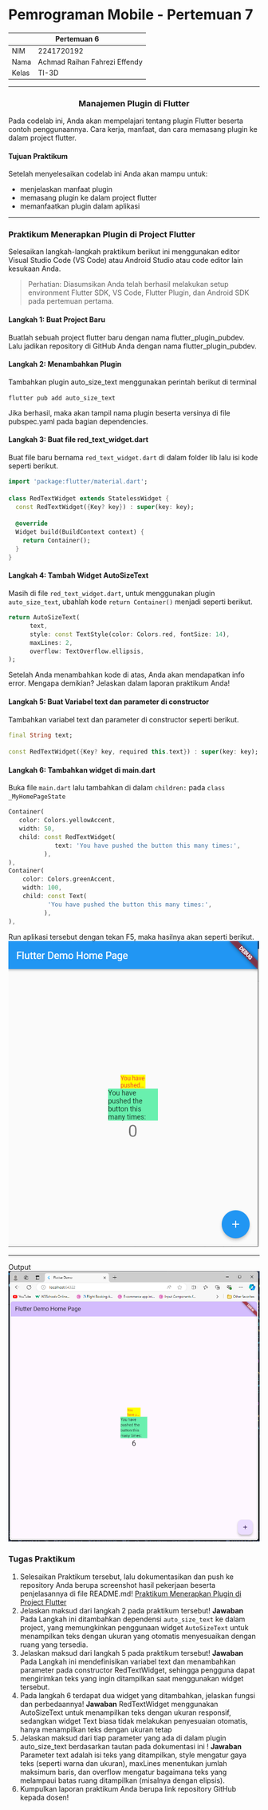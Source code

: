 # Pemrograman Mobile - Pertemuan 7

<table>
  <thead>
    <th colspan="2" style="text-align: center;">Pertemuan 6</th>
  </thead>
  <tbody>
    <tr>
      <td>NIM</td>
      <td>2241720192</td>
    </tr>
    <tr>
      <td>Nama</td>
      <td>Achmad Raihan Fahrezi Effendy</td>
    </tr>
    <tr>
      <td>Kelas</td>
      <td>TI-3D</td>
    </tr>
</table>

---

<h3 style="text-align: center; font-weight: bold;">
Manajemen Plugin di Flutter
</h3>

Pada codelab ini, Anda akan mempelajari tentang plugin Flutter beserta contoh penggunaannya. Cara kerja, manfaat, dan cara memasang plugin ke dalam project flutter.


#### **Tujuan Praktikum**

Setelah menyelesaikan codelab ini Anda akan mampu untuk:

- menjelaskan manfaat plugin
- memasang plugin ke dalam project flutter
- memanfaatkan plugin dalam aplikasi

---

### Praktikum Menerapkan Plugin di Project Flutter

Selesaikan langkah-langkah praktikum berikut ini menggunakan editor Visual Studio Code (VS Code) atau Android Studio atau code editor lain kesukaan Anda.

> Perhatian: Diasumsikan Anda telah berhasil melakukan setup environment Flutter SDK, VS Code, Flutter Plugin, dan Android SDK pada pertemuan pertama.

#### Langkah 1: Buat Project Baru

Buatlah sebuah project flutter baru dengan nama flutter_plugin_pubdev. Lalu jadikan repository di GitHub Anda dengan nama flutter_plugin_pubdev.

#### Langkah 2: Menambahkan Plugin

Tambahkan plugin auto_size_text menggunakan perintah berikut di terminal

`flutter pub add auto_size_text`

Jika berhasil, maka akan tampil nama plugin beserta versinya di file pubspec.yaml pada bagian dependencies.

#### Langkah 3: Buat file red_text_widget.dart

Buat file baru bernama `red_text_widget.dart` di dalam folder lib lalu isi kode seperti berikut.

```dart
import 'package:flutter/material.dart';

class RedTextWidget extends StatelessWidget {
  const RedTextWidget({Key? key}) : super(key: key);

  @override
  Widget build(BuildContext context) {
    return Container();
  }
}
```

#### Langkah 4: Tambah Widget AutoSizeText

Masih di file `red_text_widget.dart`, untuk menggunakan plugin `auto_size_text`, ubahlah kode `return Container()` menjadi seperti berikut.

```dart
return AutoSizeText(
      text,
      style: const TextStyle(color: Colors.red, fontSize: 14),
      maxLines: 2,
      overflow: TextOverflow.ellipsis,
);
```

Setelah Anda menambahkan kode di atas, Anda akan mendapatkan info error. Mengapa demikian? Jelaskan dalam laporan praktikum Anda!

#### Langkah 5: Buat Variabel text dan parameter di constructor

Tambahkan variabel text dan parameter di constructor seperti berikut.

```dart
final String text;

const RedTextWidget({Key? key, required this.text}) : super(key: key);
```

#### Langkah 6: Tambahkan widget di main.dart

Buka file `main.dart` lalu tambahkan di dalam `children:` pada `class _MyHomePageState`

```dart
Container(
   color: Colors.yellowAccent,
   width: 50,
   child: const RedTextWidget(
             text: 'You have pushed the button this many times:',
          ),
),
Container(
    color: Colors.greenAccent,
    width: 100,
    child: const Text(
           'You have pushed the button this many times:',
          ),
),
```

Run aplikasi tersebut dengan tekan F5, maka hasilnya akan seperti berikut.
![alt text](assets/image.png)

---

Output
![alt text](assets/image-1.png)

### Tugas Praktikum

1. Selesaikan Praktikum tersebut, lalu dokumentasikan dan push ke repository Anda berupa screenshot hasil pekerjaan beserta penjelasannya di file README.md!
[Praktikum Menerapkan Plugin di Project Flutter](#praktikum-menerapkan-plugin-di-project-flutter)
2. Jelaskan maksud dari langkah 2 pada praktikum tersebut!
**Jawaban**
Pada Langkah ini ditambahkan dependensi `auto_size_text` ke dalam project, yang memungkinkan penggunaan widget `AutoSizeText` untuk menampilkan teks dengan ukuran yang otomatis menyesuaikan dengan ruang yang tersedia.
3. Jelaskan maksud dari langkah 5 pada praktikum tersebut!
**Jawaban**
Pada Langkah ini mendefinisikan variabel text dan menambahkan parameter pada constructor RedTextWidget, sehingga pengguna dapat mengirimkan teks yang ingin ditampilkan saat menggunakan widget tersebut.
4. Pada langkah 6 terdapat dua widget yang ditambahkan, jelaskan fungsi dan perbedaannya!
**Jawaban**
RedTextWidget menggunakan AutoSizeText untuk menampilkan teks dengan ukuran responsif, sedangkan widget Text biasa tidak melakukan penyesuaian otomatis, hanya menampilkan teks dengan ukuran tetap
5. Jelaskan maksud dari tiap parameter yang ada di dalam plugin auto_size_text berdasarkan tautan pada dokumentasi ini !
**Jawaban**
Parameter text adalah isi teks yang ditampilkan, style mengatur gaya teks (seperti warna dan ukuran), maxLines menentukan jumlah maksimum baris, dan overflow mengatur bagaimana teks yang melampaui batas ruang ditampilkan (misalnya dengan elipsis).
6. Kumpulkan laporan praktikum Anda berupa link repository GitHub kepada dosen!
